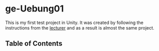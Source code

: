 # ge-Uebung01

This is my first test project in Unity.
It was created by following the instructions from the
<a href="https://github.com/KReguieg/htw-ge2-uebung-01">lecturer</a>
and as a result is almost the same project.

## Table of Contents
